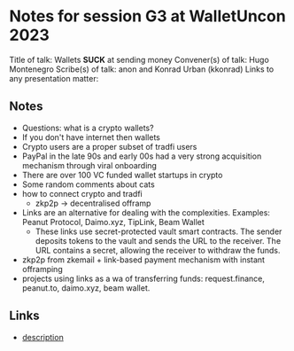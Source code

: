 # Notes for session G3 at WalletUncon 2023

Title of talk: Wallets **SUCK** at sending money
Convener(s) of talk: Hugo Montenegro 
Scribe(s) of talk: anon and Konrad Urban (kkonrad) 
Links to any presentation matter: 

## Notes

- Questions: what is a crypto wallets?
- If you don't have internet then wallets
- Crypto users are a proper subset of tradfi users
- PayPal in the late 90s and early 00s had a very strong acquisition mechanism through viral onboarding
- There are over 100 VC funded wallet startups in crypto
- Some random comments about cats
- how to connect crypto and tradfi
    - zkp2p -> decentralised offramp
- Links are an alternative for dealing with the complexities. Examples: Peanut Protocol, Daimo.xyz, TipLink, Beam Wallet
    - These links use secret-protected vault smart contracts. The sender deposits tokens to the vault and sends the URL to the receiver. The URL contains a secret, allowing the receiver to withdraw the funds. 
- zkp2p from zkemail + link-based payment mechanism with instant offramping
- projects using links as a wa of transferring funds: request.finance, peanut.to, daimo.xyz, beam wallet.

## Links

- [description](https://example.com)